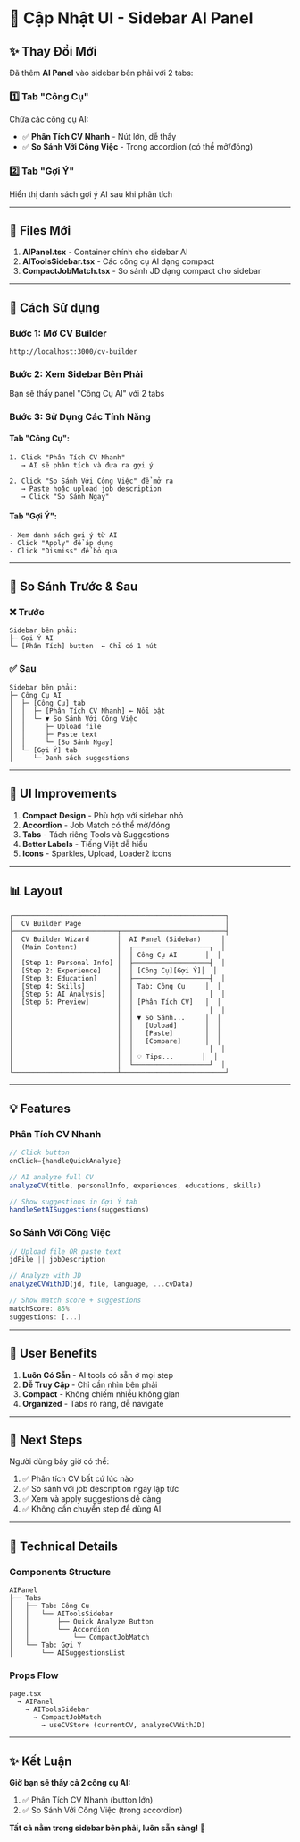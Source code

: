 # 🎨 Cập Nhật UI - Sidebar AI Panel

## ✨ Thay Đổi Mới

Đã thêm **AI Panel** vào sidebar bên phải với 2 tabs:

### 1️⃣ Tab "Công Cụ"
Chứa các công cụ AI:
- ✅ **Phân Tích CV Nhanh** - Nút lớn, dễ thấy
- ✅ **So Sánh Với Công Việc** - Trong accordion (có thể mở/đóng)

### 2️⃣ Tab "Gợi Ý" 
Hiển thị danh sách gợi ý AI sau khi phân tích

---

## 📁 Files Mới

1. **AIPanel.tsx** - Container chính cho sidebar AI
2. **AIToolsSidebar.tsx** - Các công cụ AI dạng compact
3. **CompactJobMatch.tsx** - So sánh JD dạng compact cho sidebar

---

## 🎯 Cách Sử dụng

### Bước 1: Mở CV Builder
```
http://localhost:3000/cv-builder
```

### Bước 2: Xem Sidebar Bên Phải
Bạn sẽ thấy panel "Công Cụ AI" với 2 tabs

### Bước 3: Sử Dụng Các Tính Năng

#### Tab "Công Cụ":
```
1. Click "Phân Tích CV Nhanh" 
   → AI sẽ phân tích và đưa ra gợi ý

2. Click "So Sánh Với Công Việc" để mở ra
   → Paste hoặc upload job description
   → Click "So Sánh Ngay"
```

#### Tab "Gợi Ý":
```
- Xem danh sách gợi ý từ AI
- Click "Apply" để áp dụng
- Click "Dismiss" để bỏ qua
```

---

## 🔄 So Sánh Trước & Sau

### ❌ Trước
```
Sidebar bên phải:
├─ Gợi Ý AI
└─ [Phân Tích] button  ← Chỉ có 1 nút
```

### ✅ Sau
```
Sidebar bên phải:
├─ Công Cụ AI
│  ├─ [Công Cụ] tab
│  │  ├─ [Phân Tích CV Nhanh] ← Nổi bật
│  │  └─ ▼ So Sánh Với Công Việc
│  │     ├─ Upload file
│  │     ├─ Paste text
│  │     └─ [So Sánh Ngay]
│  └─ [Gợi Ý] tab
│     └─ Danh sách suggestions
```

---

## 🎨 UI Improvements

1. **Compact Design** - Phù hợp với sidebar nhỏ
2. **Accordion** - Job Match có thể mở/đóng
3. **Tabs** - Tách riêng Tools và Suggestions
4. **Better Labels** - Tiếng Việt dễ hiểu
5. **Icons** - Sparkles, Upload, Loader2 icons

---

## 📊 Layout

```
┌─────────────────────────────────────────────────────┐
│  CV Builder Page                                    │
├──────────────────────────┬──────────────────────────┤
│  CV Builder Wizard       │  AI Panel (Sidebar)     │
│  (Main Content)          │  ┌───────────────────┐  │
│                          │  │ Công Cụ AI       │  │
│  [Step 1: Personal Info] │  ├───────────────────┤  │
│  [Step 2: Experience]    │  │ [Công Cụ][Gợi Ý]│  │
│  [Step 3: Education]     │  ├───────────────────┤  │
│  [Step 4: Skills]        │  │ Tab: Công Cụ     │  │
│  [Step 5: AI Analysis]   │  │                   │  │
│  [Step 6: Preview]       │  │ [Phân Tích CV]   │  │
│                          │  │                   │  │
│                          │  │ ▼ So Sánh...     │  │
│                          │  │   [Upload]       │  │
│                          │  │   [Paste]        │  │
│                          │  │   [Compare]      │  │
│                          │  │                   │  │
│                          │  │ 💡 Tips...       │  │
│                          │  └───────────────────┘  │
└──────────────────────────┴──────────────────────────┘
```

---

## 💡 Features

### Phân Tích CV Nhanh
```typescript
// Click button
onClick={handleQuickAnalyze}

// AI analyze full CV
analyzeCV(title, personalInfo, experiences, educations, skills)

// Show suggestions in Gợi Ý tab
handleSetAISuggestions(suggestions)
```

### So Sánh Với Công Việc
```typescript
// Upload file OR paste text
jdFile || jobDescription

// Analyze with JD
analyzeCVWithJD(jd, file, language, ...cvData)

// Show match score + suggestions
matchScore: 85%
suggestions: [...]
```

---

## 🎯 User Benefits

1. **Luôn Có Sẵn** - AI tools có sẵn ở mọi step
2. **Dễ Truy Cập** - Chỉ cần nhìn bên phải
3. **Compact** - Không chiếm nhiều không gian
4. **Organized** - Tabs rõ ràng, dễ navigate

---

## 🚀 Next Steps

Người dùng bây giờ có thể:
1. ✅ Phân tích CV bất cứ lúc nào
2. ✅ So sánh với job description ngay lập tức
3. ✅ Xem và apply suggestions dễ dàng
4. ✅ Không cần chuyển step để dùng AI

---

## 🔧 Technical Details

### Components Structure
```
AIPanel
├── Tabs
│   ├── Tab: Công Cụ
│   │   └── AIToolsSidebar
│   │       ├── Quick Analyze Button
│   │       └── Accordion
│   │           └── CompactJobMatch
│   └── Tab: Gợi Ý
│       └── AISuggestionsList
```

### Props Flow
```
page.tsx
  → AIPanel
    → AIToolsSidebar
      → CompactJobMatch
        → useCVStore (currentCV, analyzeCVWithJD)
```

---

## ✨ Kết Luận

**Giờ bạn sẽ thấy cả 2 công cụ AI:**
1. ✅ Phân Tích CV Nhanh (button lớn)
2. ✅ So Sánh Với Công Việc (trong accordion)

**Tất cả nằm trong sidebar bên phải, luôn sẵn sàng!** 🎉
